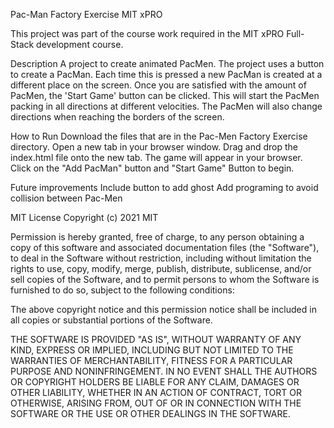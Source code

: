 Pac-Man Factory Exercise
MIT xPRO 

This project was part of the course work required in the MIT xPRO Full-Stack development course.

Description
A project to create animated PacMen. The project uses a button to create a PacMan. Each time this is pressed a new PacMan is created at a different place on the screen. Once you are satisfied with the amount of PacMen, the 'Start Game' button can be clicked. This will start the PacMen packing in all directions at different velocities. The PacMen will also change directions when reaching the borders of the screen. 


How to Run
Download the files that are in the Pac-Men Factory Exercise directory. Open a new tab in your browser window. Drag and drop the index.html file onto the new tab. The game will appear in your browser. Click on the "Add PacMan" button and "Start Game" Button to begin.

Future improvements
Include button to add ghost
Add programing to avoid collision between Pac-Men

MIT License
Copyright (c) 2021 MIT

Permission is hereby granted, free of charge, to any person obtaining a copy of this software and associated documentation files (the "Software"), to deal in the Software without restriction, including without limitation the rights to use, copy, modify, merge, publish, distribute, sublicense, and/or sell copies of the Software, and to permit persons to whom the Software is furnished to do so, subject to the following conditions:

The above copyright notice and this permission notice shall be included in all copies or substantial portions of the Software.

THE SOFTWARE IS PROVIDED "AS IS", WITHOUT WARRANTY OF ANY KIND, EXPRESS OR IMPLIED, INCLUDING BUT NOT LIMITED TO THE WARRANTIES OF MERCHANTABILITY, FITNESS FOR A PARTICULAR PURPOSE AND NONINFRINGEMENT. IN NO EVENT SHALL THE AUTHORS OR COPYRIGHT HOLDERS BE LIABLE FOR ANY CLAIM, DAMAGES OR OTHER LIABILITY, WHETHER IN AN ACTION OF CONTRACT, TORT OR OTHERWISE, ARISING FROM, OUT OF OR IN CONNECTION WITH THE SOFTWARE OR THE USE OR OTHER DEALINGS IN THE SOFTWARE.
